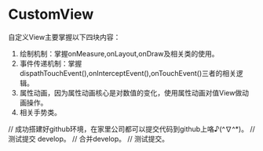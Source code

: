 # CustomView
自定义View主要掌握以下四块内容： 
1. 绘制机制：掌握onMeasure,onLayout,onDraw及相关类的使用。
2. 事件传递机制：掌握dispathTouchEvent(),onInterceptEvent(),onTouchEvent()三者的相关逻辑。
3. 属性动画，因为属性动画核心是对数值的变化，使用属性动画对值View做动画操作。
4. 相关手势类。

// 成功搭建好github环境，在家里公司都可以提交代码到github上咯♪(^∇^*)。
// 测试提交 develop。
// 合并develop。
// 测试提交。
